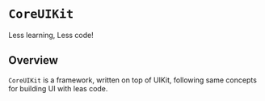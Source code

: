 # ``CoreUIKit``
Less learning, Less code!

## Overview

`CoreUIKit` is a framework, written on top of UIKit, following same concepts for building UI with leas code.
